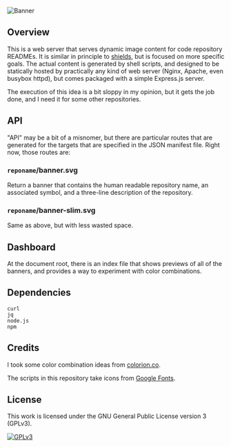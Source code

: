 ![Banner](https://s-christy.com/status-banner-service/status-banner-server/banner-slim.svg)

## Overview

This is a web server that serves dynamic image content for code repository
READMEs. It is similar in principle to [shields](https://shields.io/), but is
focused on more specific goals. The actual content is generated by shell
scripts, and designed to be statically hosted by practically any kind of web
server (Nginx, Apache, even busybox httpd), but comes packaged with a simple
Express.js server.

The execution of this idea is a bit sloppy in my opinion, but it gets the job
done, and I need it for some other repositories.

## API

"API" may be a bit of a misnomer, but there are particular routes that are
generated for the targets that are specified in the JSON manifest file. Right
now, those routes are:

### `reponame`/banner.svg

Return a banner that contains the human readable repository name, an associated
symbol, and a three-line description of the repository.

### `reponame`/banner-slim.svg

Same as above, but with less wasted space.

## Dashboard

At the document root, there is an index file that shows previews of all of the
banners, and provides a way to experiment with color combinations.

## Dependencies

```
curl
jq
node.js
npm
```

## Credits

I took some color combination ideas from
[colorion.co](https://2colors.colorion.co/).

The scripts in this repository take icons from [Google
Fonts](https://fonts.google.com).

## License

This work is licensed under the GNU General Public License version 3 (GPLv3).

[![GPLv3](https://s-christy.com/status-banner-service/GPLv3_Logo.svg)](https://www.gnu.org/licenses/gpl-3.0.en.html)
